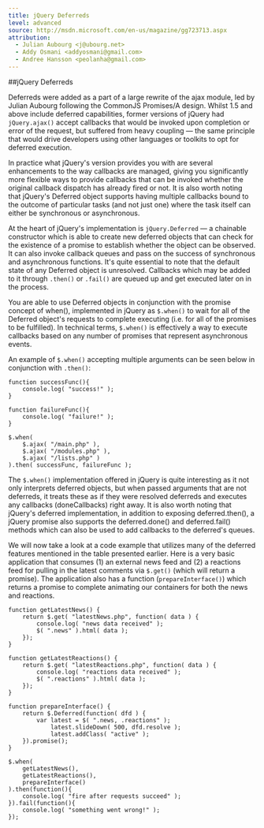 ```yaml
---
title: jQuery Deferreds
level: advanced
source: http://msdn.microsoft.com/en-us/magazine/gg723713.aspx
attribution:
  - Julian Aubourg <j@ubourg.net>
  - Addy Osmani <addyosmani@gmail.com>
  - Andree Hansson <peolanha@gmail.com>
---
```


##jQuery Deferreds

Deferreds were added as a part of a large rewrite of the ajax module,
led by Julian Aubourg following the CommonJS Promises/A design. Whilst 1.5 and
above include deferred capabilities, former versions of jQuery had
`jQuery.ajax()` accept callbacks that would be invoked upon completion or
error of the request, but suffered from heavy coupling — the same
principle that would drive developers using other languages or toolkits
to opt for deferred execution.

In practice what jQuery's version provides you with are several
enhancements to the way callbacks are managed, giving you significantly
more flexible ways to provide callbacks that can be invoked whether the
original callback dispatch has already fired or not. It is also worth
noting that jQuery's Deferred object supports having multiple callbacks
bound to the outcome of particular tasks (and not just one) where the
task itself can either be synchronous or asynchronous.

At the heart of jQuery's implementation is `jQuery.Deferred` — a chainable
constructor which is able to create new deferred objects that can check
for the existence of a promise to establish whether the object can be
observed. It can also invoke callback queues and pass on the success of
synchronous and asynchronous functions. It's quite essential to note
that the default state of any Deferred object is unresolved. Callbacks
which may be added to it through `.then()` or `.fail()` are queued up and get
executed later on in the process.

You are able to use Deferred objects in conjunction with the promise concept of
when(), implemented in jQuery as `$.when()` to wait for all of the Deferred
object's requests to complete executing (i.e. for all of the promises to be
fulfilled). In technical terms, `$.when()` is effectively a way to execute
callbacks based on any number of promises that represent asynchronous events.

An example of `$.when()` accepting multiple arguments can be seen below in
conjunction with `.then()`:

```
function successFunc(){
	console.log( "success!" );
}

function failureFunc(){
	console.log( "failure!" );
}

$.when(
	$.ajax( "/main.php" ),
	$.ajax( "/modules.php" ),
	$.ajax( "/lists.php" )
).then( successFunc, failureFunc );
```

The `$.when()` implementation offered in jQuery is quite interesting as it not
only interprets deferred objects, but when passed arguments that are not
deferreds, it treats these as if they were resolved deferreds and executes any
callbacks (doneCallbacks) right away. It is also worth noting that jQuery's
deferred implementation, in addition to exposing deferred.then(), a jQuery
promise also supports the deferred.done() and deferred.fail() methods which can
also be used to add callbacks to the deferred's queues.

We will now take a look at a code example that utilizes many of the deferred
features mentioned in the table presented earlier. Here is a very basic
application that consumes (1) an external news feed and (2) a reactions feed
for pulling in the latest comments via `$.get()` (which will return a promise).
The application also has a function (`prepareInterface()`) which returns a
promise to complete animating our containers for both the news and
reactions.

```
function getLatestNews() {
	return $.get( "latestNews.php", function( data ) {
		console.log( "news data received" );
		$( ".news" ).html( data );
	});
}

function getLatestReactions() {
	return $.get( "latestReactions.php", function( data ) {
		console.log( "reactions data received" );
		$( ".reactions" ).html( data );
	});
}

function prepareInterface() {
	return $.Deferred(function( dfd ) {
		var latest = $( ".news, .reactions" );
			latest.slideDown( 500, dfd.resolve );
			latest.addClass( "active" );
	}).promise();
}

$.when(
	getLatestNews(),
	getLatestReactions(),
	prepareInterface()
).then(function(){
	console.log( "fire after requests succeed" );
}).fail(function(){
	console.log( "something went wrong!" );
});
```
